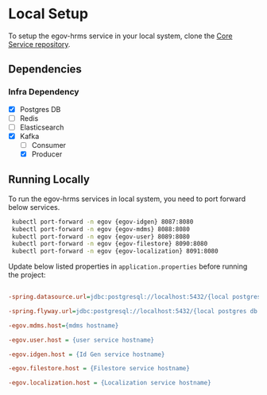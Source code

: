 # Local Setup

To setup the egov-hrms service in your local system, clone the [Core Service repository](https://github.com/egovernments/core-services).

## Dependencies

### Infra Dependency

- [x] Postgres DB
- [ ] Redis
- [ ] Elasticsearch
- [x] Kafka
  - [ ] Consumer
  - [x] Producer

## Running Locally

To run the egov-hrms services in local system, you need to port forward below services.

```bash
 kubectl port-forward -n egov {egov-idgen} 8087:8080
 kubectl port-forward -n egov {egov-mdms} 8088:8080
 kubectl port-forward -n egov {egov-user} 8089:8080
 kubectl port-forward -n egov {egov-filestore} 8090:8080
 kubectl port-forward -n egov {egov-localization} 8091:8080
``` 

Update below listed properties in `application.properties` before running the project:

```ini
 
-spring.datasource.url=jdbc:postgresql://localhost:5432/{local postgres db name}

-spring.flyway.url=jdbc:postgresql://localhost:5432/{local postgres db name}

-egov.mdms.host={mdms hostname}

-egov.user.host = {user service hostname}

-egov.idgen.host = {Id Gen service hostname}

-egov.filestore.host = {Filestore service hostname}

-egov.localization.host = {Localization service hostname}
```